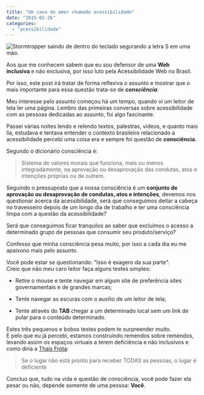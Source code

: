 ```yaml
---
title: "Um caso de amor chamado acessibilidade"
date: "2015-02-26"
categories: 
  - "acessibilidade"
---
```


![Stormtropper saindo de dentro do teclado segurando a letra S em uma mão.
](https://brunopulis.com/wp-content/uploads/2024/09/stormtropper-jpg.avif)

Aos que me conhecem sabem que eu sou defensor de uma **Web inclusiva** e não exclusiva, por isso luto pela Acessibilidade Web no Brasil.

Por isso, este post irá tratar de forma reflexiva o assunto e mostrar que o mais importante para essa questão trata-se de **_consciência_**.

Meu interesse pelo assunto começou há um tempo, quando vi um leitor de tela ler uma página. Lembro das primeiras conversas sobre acessibilidade com as pessoas dedicadas ao assunto, foi algo fascinante.

Passei várias noites lendo e relendo textos, palestras, vídeos, e quanto mais lia, estudava e tentava entender o contexto brasileiro relacionado a acessibilidade percebi uma coisa era e sempre foi questão de **consciência.**

Segundo o dicionário consciência é:

> Sistema de valores morais que funciona, mais ou menos integradamente, na aprovação ou desaprovação das condutas, atos e intenções próprias ou de outrem.

Seguindo o pressuposto que a nossa consciência é um **conjunto de aprovação ou desaprovação de condutas, atos e intenções**, devemos nos questionar acerca da acessibilidade, será que conseguimos deitar a cabeça no travesseiro depois de um longo dia de trabalho e ter uma consciência limpa com a questão da acessibilidade?

Será que conseguimos ficar tranquilos ao saber que excluímos o acesso a determinado grupo de pessoas que consumir seu produto/serviço?

Confesso que minha consciência pesa muito, por isso a cada dia eu me apaixono mais pelo assunto.

Você pode estar se questionando: "Isso é exagero da sua parte".  
Creio que não meu caro leitor faça alguns testes simples:

- Retire o mouse e tente navegar em algum site de preferência sites governamentais e de grandes marcas;

- Tente navegar as escuras com o auxílio de um leitor de tela;

- Tente através do **TAB** chegar a um determinado local sem um link de pular para o conteúdo determinado.

Estes três pequenos e bobos testes podem te surpreender muito.  
E pelo que eu já percebi, estamos construindo remendos sobre remendos, levando assim os espaços virtuais a terem deficiência e não inclusivos e como diria a [Thaís Frota](https://twitter.com/acessibilidade):

> Se o lugar não está pronto para receber TODAS as pessoas, o lugar é deficiente

Concluo que, tudo na vida e questão de consciência, você pode fazer ela pesar ou não, depende somente de uma pessoa: **Você**.
